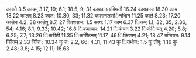 कायते 3.5 कायम् 3.17, 19; 6.1; 18.5, 9, 31 कायकाययविथतौ 16.24 कायकाय 18.30 काय 18.22 कालम् 8.23 काल: 10.30, 33; 11.32 कालानलसंिनभािन 11.25 काले 8.23; 17.20 कालेन 4.2, 38 कालेषु 8.7, 27 कािशराज: 1.5 काय: 1.17 काम 6.37 िकम् 1.1, 32, 35; 2.36, 54; 4.16; 8.1; 9.33; 10.42; 16.8 िकमाचार: 14.21 िकंचन 3.22 िकंिचत् 4.20; 5.8; 6.25; 7.7; 13.26 िकरीटी 11.35 िकरीिटनम् 11.17, 46 िकिबषम् 4.21; 18.47 कीतयत: 9.14 कीितम् 2.33 कीित : 10.34 कु त: 2.2, 66; 4.31; 11.43 कु ितभोज: 1.5 कु तीपु: 1.16 कु 2.48; 3.8; 4.15; 12.11; 18.63